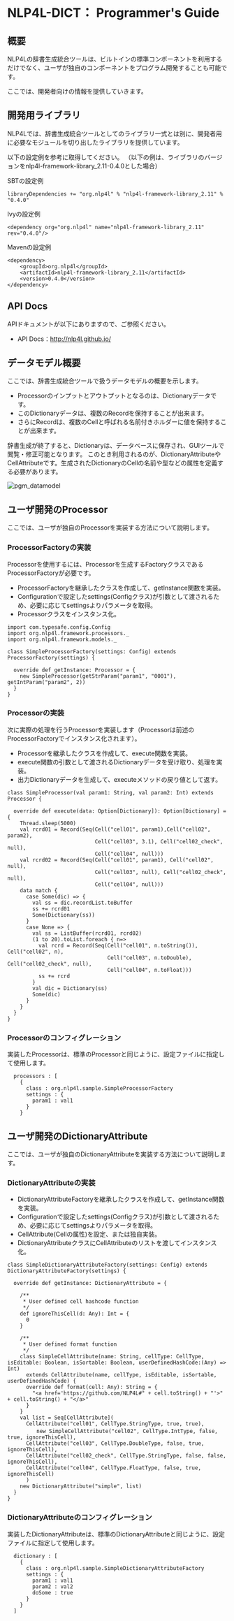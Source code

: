 # NLP4L-DICT： Programmer's Guide


## 概要

NLP4Lの辞書生成統合ツールは、ビルトインの標準コンポーネントを利用するだけでなく、ユーザが独自のコンポーネントをプログラム開発することも可能です。

ここでは、開発者向けの情報を提供していきます。


## 開発用ライブラリ

NLP4Lでは、辞書生成統合ツールとしてのライブラリ一式とは別に、開発者用に必要なモジュールを切り出したライブラリを提供しています。

以下の設定例を参考に取得してください。
（以下の例は、ライブラリのバージョンをnlp4l-framework-library_2.11-0.4.0とした場合）

SBTの設定例
```
libraryDependencies += "org.nlp4l" % "nlp4l-framework-library_2.11" % "0.4.0"
```
Ivyの設定例
```
<dependency org="org.nlp4l" name="nlp4l-framework-library_2.11" rev="0.4.0"/>
```
Mavenの設定例
```
<dependency>
    <groupId>org.nlp4l</groupId>
    <artifactId>nlp4l-framework-library_2.11</artifactId>
    <version>0.4.0</version>
</dependency>
```


## API Docs

APIドキュメントが以下にありますので、ご参照ください。

* API Docs：http://nlp4l.github.io/

## データモデル概要

ここでは、辞書生成統合ツールで扱うデータモデルの概要を示します。

- Processorのインプットとアウトプットとなるのは、Dictionaryデータです。
- このDictionaryデータは、複数のRecordを保持することが出来ます。
- さらにRecordは、複数のCellと呼ばれる名前付きホルダーに値を保持することが出来ます。

辞書生成が終了すると、Dictionaryは、データベースに保存され、GUIツールで閲覧・修正可能となります。
このとき利用されるのが、DictionaryAttributeやCellAttributeです。生成されたDictionaryのCellの名前や型などの属性を定義する必要があります。


![pgm_datamodel](images/dict_pgm_datamodel.png)

## ユーザ開発のProcessor

ここでは、ユーザが独自のProcessorを実装する方法について説明します。

### ProcessorFactoryの実装

Processorを使用するには、Processorを生成するFactoryクラスであるProcessorFactoryが必要です。

- ProcessorFactoryを継承したクラスを作成して、getInstance関数を実装。
- Configurationで設定したsettings(Configクラス)が引数として渡されるため、必要に応じてsettingsよりパラメータを取得。
- Processorクラスをインスタンス化。

```
import com.typesafe.config.Config
import org.nlp4l.framework.processors._
import org.nlp4l.framework.models._

class SimpleProcessorFactory(settings: Config) extends ProcessorFactory(settings) {

  override def getInstance: Processor = {
    new SimpleProcessor(getStrParam("param1", "0001"), getIntParam("param2", 2))
  }
}
```

### Processorの実装

次に実際の処理を行うProcessorを実装します（Processorは前述のProcessorFactoryでインスタンス化されます）。

- Processorを継承したクラスを作成して、execute関数を実装。
- execute関数の引数として渡されるDictionaryデータを受け取り、処理を実装。
- 出力Dictionaryデータを生成して、executeメソッドの戻り値として返す。


```
class SimpleProcessor(val param1: String, val param2: Int) extends Processor {

  override def execute(data: Option[Dictionary]): Option[Dictionary] = {
    Thread.sleep(5000)
    val rcrd01 = Record(Seq(Cell("cell01", param1),Cell("cell02", param2),
                            Cell("cell03", 3.1), Cell("cell02_check", null),
                            Cell("cell04", null)))
    val rcrd02 = Record(Seq(Cell("cell01", param1), Cell("cell02", null),
                            Cell("cell03", null), Cell("cell02_check", null),
                            Cell("cell04", null)))
    data match {
      case Some(dic) => {
        val ss = dic.recordList.toBuffer
        ss += rcrd01
        Some(Dictionary(ss))
      }
      case None => {
        val ss = ListBuffer(rcrd01, rcrd02)
        (1 to 20).toList.foreach { n=>
          val rcrd = Record(Seq(Cell("cell01", n.toString()), Cell("cell02", n),
                                Cell("cell03", n.toDouble), Cell("cell02_check", null),
                                Cell("cell04", n.toFloat)))
          ss += rcrd
        }
        val dic = Dictionary(ss)
        Some(dic)
      }
    }
  }
}
```

### Processorのコンフィグレーション

実装したProcessorは、標準のProcessorと同じように、設定ファイルに指定して使用します。

```
  processors : [
    {
      class : org.nlp4l.sample.SimpleProcessorFactory
      settings : {
        param1 : val1
      }
    }
```


## ユーザ開発のDictionaryAttribute

ここでは、ユーザが独自のDictionaryAttributeを実装する方法について説明します。

### DictionaryAttributeの実装


- DictionaryAttributeFactoryを継承したクラスを作成して、getInstance関数を実装。
- Configurationで設定したsettings(Configクラス)が引数として渡されるため、必要に応じてsettingsよりパラメータを取得。
- CellAttribute(Cellの属性)を設定、または独自実装。
- DictionaryAttributeクラスにCellAttributeのリストを渡してインスタンス化。

```
class SimpleDictionaryAttributeFactory(settings: Config) extends DictionaryAttributeFactory(settings) {

  override def getInstance: DictionaryAttribute = {
    
    /**
     * User defined cell hashcode function
     */
    def ignoreThisCell(d: Any): Int = {
      0
    }
    
    /**
     * User defined format function
     */
    class SimpleCellAttribute(name: String, cellType: CellType, isEditable: Boolean, isSortable: Boolean, userDefinedHashCode:(Any) => Int)
      extends CellAttribute(name, cellType, isEditable, isSortable, userDefinedHashCode) {
      override def format(cell: Any): String = {
        "<a href='https://github.com/NLP4L#" + cell.toString() + "'>" + cell.toString() + "</a>"
      }
    }
    val list = Seq[CellAttribute](
      CellAttribute("cell01", CellType.StringType, true, true),
      　　new SimpleCellAttribute("cell02", CellType.IntType, false, true, ignoreThisCell),
      CellAttribute("cell03", CellType.DoubleType, false, true, ignoreThisCell),
      CellAttribute("cell02_check", CellType.StringType, false, false, ignoreThisCell),
      CellAttribute("cell04", CellType.FloatType, false, true, ignoreThisCell)
      )
    new DictionaryAttribute("simple", list)
  }
}
```

### DictionaryAttributeのコンフィグレーション

実装したDictionaryAttributeは、標準のDictionaryAttributeと同じように、設定ファイルに指定して使用します。

```
  dictionary : [
    {
      class : org.nlp4l.sample.SimpleDictionaryAttributeFactory
      settings : {
        param1 : val1
        param2 : val2
        doSome : true
      }
    }
  ]
```



